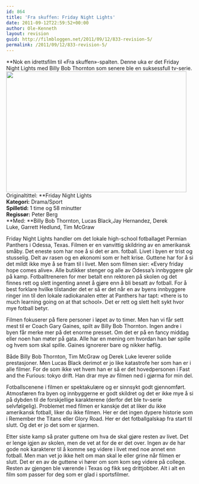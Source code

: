 ```yaml
---
id: 864
title: 'Fra skuffen: Friday Night Lights'
date: 2011-09-12T22:59:52+00:00
author: Ole-Kenneth
layout: revision
guid: http://filmbloggen.net/2011/09/12/833-revision-5/
permalink: /2011/09/12/833-revision-5/
---
```

**Nok en idrettsfilm til &laquo;Fra skuffen&raquo;-spalten. Denne uka er det Friday Night Lights med Billy Bob Thornton som senere ble en suksessfull tv-serie.  
[<img class="alignnone size-full wp-image-861" title="friday-night-lights" src="http://filmbloggen.net/wp-content/uploads//2011/09/friday-night-lights.jpg" alt="" width="485" height="325" />](http://filmbloggen.net/wp-content/uploads//2011/09/friday-night-lights.jpg)  
Originaltittel: **Friday Night Lights  
**Kategori:** Drama/Sport  
**Spilletid:** 1 time og 58 minutter  
**Regissør:** Peter Berg  
**Med: **Billy Bob Thornton, Lucas Black,Jay Hernandez, Derek Luke, Garrett Hedlund, Tim McGraw

Friday Night Lights handler om det lokale high-school fotballaget Permian Panthers i Odessa, Texas. Filmen er en vanvittig skildring av en amerikansk småby. Det eneste som har noe å si det er am. fotball. Livet i byen er trist og stusselig. Delt av rasen og en økonomi som er helt krise. Guttene har for å si det mildt ikke mye å se fram til i livet. Men som filmen sier: &laquo;Every friday hope comes alive&raquo;. Alle butikker stenger og alle av Odessa&#8217;s innbyggere går på kamp. Fotballtreneren for mer betalt enn rektoren på skolen og det finnes rett og slett ingenting annet å gjøre enn å bli besatt av fotball. For å best forklare hvilke tilstander det er så er det når en av byens innbyggere ringer inn til den lokale radiokanalen etter at Panthers har tapt: &laquo;there is to much learning going on at that school&raquo;. Det er rett og slett helt sykt hvor mye fotball betyr.

Filmen fokuserer på flere personer i løpet av to timer. Men han vi får sett mest til er Coach Gary Gaines, spilt av Billy Bob Thornton. Ingen andre i byen får merke mer på det enorme presset. Om det er på en fancy middag eller noen han møter på gata. Alle har en mening om hvordan han bør spille og hvem som skal spille. Gaines ignorerer bare og nikker høflig.

Både Billy Bob Thornton, Tim McGraw og Derek Luke leverer solide prestasjoner. Men Lucas Black derimot er jo like katastrofe her som han er i alle filmer. For de som ikke vet hvem han er så er det hovedpersonen i Fast and the Furious: tokyo drift. Han drar mye av filmen ned i gjørma for min del.

Fotballscenene i filmen er spektakulære og er sinnsykt godt gjennomført. Atmosfæren fra byen og innbyggerne er godt skildret og det er ikke mye å si på dybden til de forskjellige karakterene (derfor det ble tv-serie selvfølgelig). Problemet med filmen er kanskje det at liker du ikke amerikansk fotball, liker du ikke filmen. Her er det ingen dypere historie som i Remember the Titans eller Glory Road. Her er det fotballgalskap fra start til slutt. Og det er jo det som er sjarmen.

Etter siste kamp så prater guttene om hva de skal gjøre resten av livet. Det er lenge igjen av skolen, men de vet at for de er det over. Ingen av de har gode nok karakterer til å komme seg videre i livet med noe annet enn fotball. Men man vet jo ikke helt om man skal le eller grine når filmen er slutt. Det er en av de guttene vi hører om som kom seg videre på college. Resten av gjengen ble værende i Texas og fikk seg drittjobber. Alt i alt en film som passer for deg som er glad i sportsfilmer.